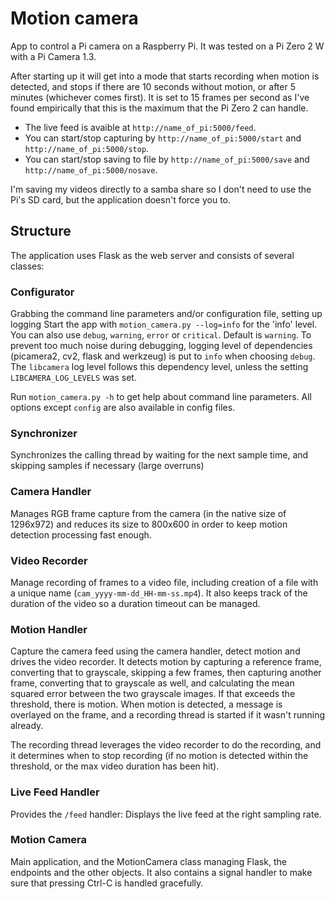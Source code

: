 # Motion camera

App to control a Pi camera on a Raspberry Pi. It was tested on a Pi Zero 2 W with a Pi Camera 1.3.

After starting up it will get into a mode that starts recording when motion is detected, and stops if there are 10 seconds without motion, or after 5 minutes (whichever comes first). It is set to 15 frames per second as I've found empirically that this is the maximum that the Pi Zero 2 can handle.

- The live feed is avaible at `http://name_of_pi:5000/feed`.
- You can start/stop capturing by `http://name_of_pi:5000/start` and `http://name_of_pi:5000/stop`.
- You can start/stop saving to file by `http://name_of_pi:5000/save` and `http://name_of_pi:5000/nosave`.

I'm saving my videos directly to a samba share so I don't need to use the Pi's SD card, but the application doesn't force you to.

## Structure

The application uses Flask as the web server and consists of several classes:

### Configurator
Grabbing the command line parameters and/or configuration file, setting up logging
Start the app with `motion_camera.py --log=info` for the 'info' level. You can also use `debug`, `warning`, `error` or `critical`. Default is `warning`. 
To prevent too much noise during debugging, logging level of dependencies (picamera2, cv2, flask and werkzeug) is put to `info` when choosing `debug`.
The `libcamera` log level follows this dependency level, unless the setting `LIBCAMERA_LOG_LEVELS` was set.

Run `motion_camera.py -h` to get help about command line parameters. All options except `config` are also available in config files.

### Synchronizer
Synchronizes the calling thread by waiting for the next sample time, and skipping samples if necessary (large overruns)

### Camera Handler
Manages RGB frame capture from the camera (in the native size of 1296x972) and reduces its size to 800x600 in order to keep motion detection processing fast enough. 

### Video Recorder
Manage recording of frames to a video file, including creation of a file with a unique name (`cam_yyyy-mm-dd_HH-mm-ss.mp4`). It also keeps track of the duration of the video so a duration timeout can be managed.

### Motion Handler
Capture the camera feed using the camera handler, detect motion and drives the video recorder. It detects motion by capturing a reference frame, converting that to grayscale, skipping a few frames, then capturing another frame, converting that to grayscale as well, and calculating the mean squared error between the two grayscale images. If that exceeds the threshold, there is motion. When motion is detected, a message is overlayed on the frame, and a recording thread is started if it wasn't running already. 

The recording thread leverages the video recorder to do the recording, and it determines when to stop recording (if no motion is detected within the threshold, or the max video duration has been hit).

### Live Feed Handler
Provides the `/feed` handler: Displays the live feed at the right sampling rate.

### Motion Camera
Main application, and the MotionCamera class managing Flask, the endpoints and the other objects. 
It also contains a signal handler to make sure that pressing Ctrl-C is handled gracefully.
